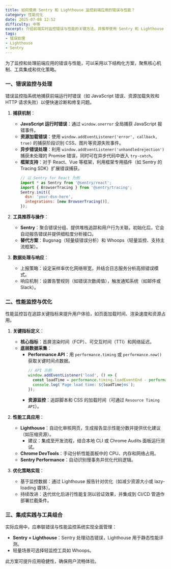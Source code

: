 ```yaml
---
title: 如何使用 Sentry 和 Lighthouse 监控前端应用的错误与性能？
category: 性能优化
date: 2025-07-08 12:52
difficulty: 中等
excerpt: 介绍前端实时监控错误与性能的关键方法，并推荐使用 Sentry 和 Lighthouse 等工具。
tags:
- 错误处理
- Lighthouse
- Sentry
---
```

为了监控和处理前端应用的错误与性能，可以采用以下结构化方案，聚焦核心机制、工具集成和优化策略。

### 一、错误监控与处理  
错误监控指系统地捕获前端运行时错误（如 JavaScript 错误、资源加载失败和 HTTP 请求失败）以便快速诊断和修复问题。  
1. **捕获机制**：  
   - **JavaScript 运行时错误**：通过 `window.onerror` 全局捕获 JavaScript 报错事件。  
   - **资源加载错误**：使用 `window.addEventListener('error', callback, true)` 的捕获阶段识别 CSS、图片等资源失败事件。  
   - **异步错误处理**：利用 `window.addEventListener('unhandledrejection')` 捕获未处理的 Promise 错误，同时可在异步代码中嵌入 `try-catch`。  
   - **框架支持**：对于 React、Vue 等框架，利用框架专用插件（如 Sentry 的 Tracing SDK）扩展错误捕获。  
     ```javascript
     // 以 Sentry for React 为例
     import * as Sentry from '@sentry/react';
     import { BrowserTracing } from '@sentry/tracing';
     Sentry.init({
       dsn: 'your-dsn-here',
       integrations: [new BrowserTracing()],
     });
     ```

2. **工具推荐与操作**：  
   - **Sentry**：聚合错误分组、提供堆栈追踪和用户行为关联。初始化后，它会自动报告错误并提供细粒度分析接口。  
   - **替代方案**：Bugsnag（轻量级错误分析）和 Whoops（轻量监控、支持主流框架）。  

3. **数据处理与响应**：  
   - 上报策略：设定采样率优化网络带宽，并结合日志服务分析高频错误模式。  
   - 响应机制：设置告警规则（如错误次数阈值），触发通知系统（如邮件或 Slack）。  

### 二、性能监控与优化  
性能监控旨在追踪关键指标来提升用户体验，如页面加载时间、渲染速度和资源占用。  
1. **关键指标定义**：  
   - **核心指标**：首屏渲染时间（FCP）、可交互时间（TTI）和网络延迟。  
   - **底层数据采集**：  
     - **Performance API**：用 `performance.timing` 或 `performance.now()` 获取关键时间点数据。  
       ```javascript
       // API 示例
       window.addEventListener('load', () => {
         const loadTime = performance.timing.loadEventEnd - performance.timing.navigationStart;
         console.log(`Page load time: ${loadTime}ms`);
       });
       ```  
     - **资源监控**：追踪脚本和 CSS 的加载时间（可通过 `Resource Timing API`）。  

2. **性能工具应用**：  
   - **Lighthouse**：自动化审核网页，生成报告显示性能分数并提供优化建议（如压缩资源）。  
     - 建议：集成至开发流程，结合本地 CLI 或 Chrome Audits 面板运行测试。  
   - **Chrome DevTools**：手动分析性能面板中的 CPU、内存和网络占用。  
   - **Sentry Performance**：自动识别慢事务并优化代码逻辑。  

3. **优化策略实现**：  
   - 基于监控数据：通过 Lighthouse 报告针对优化（如减少资源大小或 lazy-loading 媒体）。  
   - 持续改进：迭代优化后进行性能复测以验证效果，并集成到 CI/CD 管道作部署拦截条件。  

### 三、集成实践与工具组合  
实际应用中，应串联错误与性能监控系统实现全面管理：  
- **Sentry + Lighthouse**：Sentry 处理动态错误，Lighthouse 用于静态性能评测。  
- 轻量场景可选择轻监控工具如 Whoops。  

此方案可提升应用稳健性，确保用户流畅体验。
